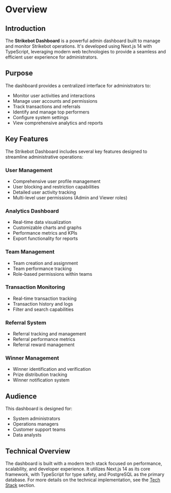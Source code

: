 # Overview

## Introduction

The **Strikebot Dashboard** is a powerful admin dashboard built to manage and monitor Strikebot operations. It's developed using Next.js 14 with TypeScript, leveraging modern web technologies to provide a seamless and efficient user experience for administrators.

## Purpose

The dashboard provides a centralized interface for administrators to:

- Monitor user activities and interactions
- Manage user accounts and permissions
- Track transactions and referrals
- Identify and manage top performers
- Configure system settings
- View comprehensive analytics and reports

## Key Features

The Strikebot Dashboard includes several key features designed to streamline administrative operations:

### User Management
- Comprehensive user profile management
- User blocking and restriction capabilities
- Detailed user activity tracking
- Multi-level user permissions (Admin and Viewer roles)

### Analytics Dashboard
- Real-time data visualization
- Customizable charts and graphs
- Performance metrics and KPIs
- Export functionality for reports

### Team Management
- Team creation and assignment
- Team performance tracking
- Role-based permissions within teams

### Transaction Monitoring
- Real-time transaction tracking
- Transaction history and logs
- Filter and search capabilities

### Referral System
- Referral tracking and management
- Referral performance metrics
- Referral reward management

### Winner Management
- Winner identification and verification
- Prize distribution tracking
- Winner notification system

## Audience

This dashboard is designed for:

- System administrators
- Operations managers
- Customer support teams
- Data analysts

## Technical Overview

The dashboard is built with a modern tech stack focused on performance, scalability, and developer experience. It utilizes Next.js 14 as its core framework, with TypeScript for type safety, and PostgreSQL as the primary database. For more details on the technical implementation, see the [Tech Stack](../tech-stack/index.md) section.
